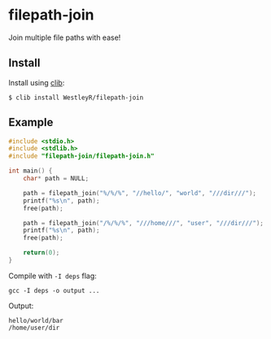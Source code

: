 # filepath-join

Join multiple file paths with ease!

## Install

Install using [clib](https://github.com/clibs/clib):

```
$ clib install WestleyR/filepath-join
```

## Example

```c
#include <stdio.h>
#include <stdlib.h>
#include "filepath-join/filepath-join.h"

int main() {
    char* path = NULL;

    path = filepath_join("%/%/%", "//hello/", "world", "///dir///");
    printf("%s\n", path);
    free(path);

    path = filepath_join("/%/%/%", "///home///", "user", "///dir///");
    printf("%s\n", path);
    free(path);

    return(0);
}

```

Compile with `-I deps` flag:

```
gcc -I deps -o output ...
```

Output:

```
hello/world/bar
/home/user/dir
```

<br>
